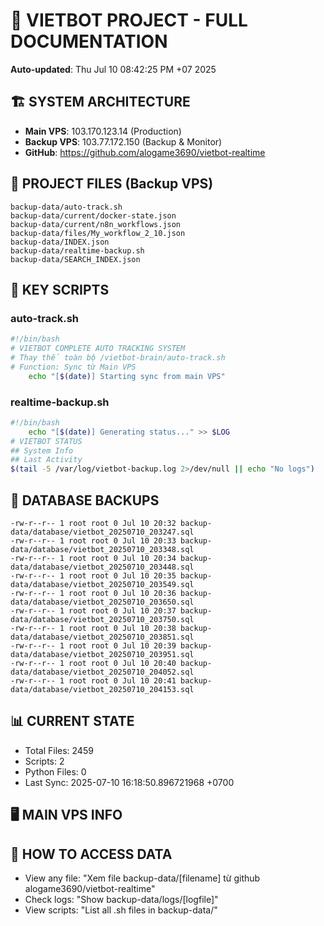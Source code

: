 # 🤖 VIETBOT PROJECT - FULL DOCUMENTATION
**Auto-updated**: Thu Jul 10 08:42:25 PM +07 2025

## 🏗️ SYSTEM ARCHITECTURE
- **Main VPS**: 103.170.123.14 (Production)
- **Backup VPS**: 103.77.172.150 (Backup & Monitor)
- **GitHub**: https://github.com/alogame3690/vietbot-realtime

## 📁 PROJECT FILES (Backup VPS)
```
backup-data/auto-track.sh
backup-data/current/docker-state.json
backup-data/current/n8n_workflows.json
backup-data/files/My_workflow_2_10.json
backup-data/INDEX.json
backup-data/realtime-backup.sh
backup-data/SEARCH_INDEX.json
```

## 🔧 KEY SCRIPTS
### auto-track.sh
```bash
#!/bin/bash
# VIETBOT COMPLETE AUTO TRACKING SYSTEM
# Thay thế toàn bộ /vietbot-brain/auto-track.sh
# Function: Sync từ Main VPS
    echo "[$(date)] Starting sync from main VPS"
```
### realtime-backup.sh
```bash
#!/bin/bash
    echo "[$(date)] Generating status..." >> $LOG
# VIETBOT STATUS
## System Info
## Last Activity
$(tail -5 /var/log/vietbot-backup.log 2>/dev/null || echo "No logs")
```

## 💾 DATABASE BACKUPS
```
-rw-r--r-- 1 root root 0 Jul 10 20:32 backup-data/database/vietbot_20250710_203247.sql
-rw-r--r-- 1 root root 0 Jul 10 20:33 backup-data/database/vietbot_20250710_203348.sql
-rw-r--r-- 1 root root 0 Jul 10 20:34 backup-data/database/vietbot_20250710_203448.sql
-rw-r--r-- 1 root root 0 Jul 10 20:35 backup-data/database/vietbot_20250710_203549.sql
-rw-r--r-- 1 root root 0 Jul 10 20:36 backup-data/database/vietbot_20250710_203650.sql
-rw-r--r-- 1 root root 0 Jul 10 20:37 backup-data/database/vietbot_20250710_203750.sql
-rw-r--r-- 1 root root 0 Jul 10 20:38 backup-data/database/vietbot_20250710_203851.sql
-rw-r--r-- 1 root root 0 Jul 10 20:39 backup-data/database/vietbot_20250710_203951.sql
-rw-r--r-- 1 root root 0 Jul 10 20:40 backup-data/database/vietbot_20250710_204052.sql
-rw-r--r-- 1 root root 0 Jul 10 20:41 backup-data/database/vietbot_20250710_204153.sql
```

## 📊 CURRENT STATE
- Total Files: 2459
- Scripts: 2
- Python Files: 0
- Last Sync: 2025-07-10 16:18:50.896721968 +0700

## 🖥️ MAIN VPS INFO


## 🚨 HOW TO ACCESS DATA
- View any file: "Xem file backup-data/[filename] từ github alogame3690/vietbot-realtime"
- Check logs: "Show backup-data/logs/[logfile]"
- View scripts: "List all .sh files in backup-data/"
